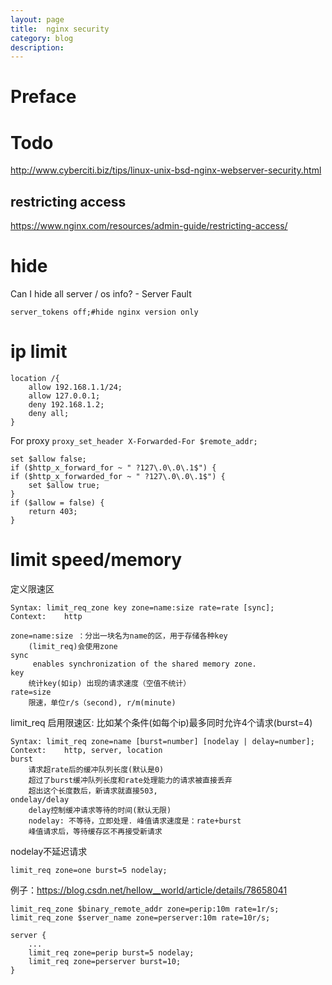 ```yaml
---
layout: page
title:	nginx security
category: blog
description: 
---
```

# Preface

# Todo
http://www.cyberciti.biz/tips/linux-unix-bsd-nginx-webserver-security.html

## restricting access
https://www.nginx.com/resources/admin-guide/restricting-access/

# hide
Can I hide all server / os info? - Server Fault

	server_tokens off;#hide nginx version only

# ip limit

	location /{
		allow 192.168.1.1/24;
		allow 127.0.0.1;
		deny 192.168.1.2;
		deny all;
	}

For proxy `proxy_set_header X-Forwarded-For $remote_addr;`

	set $allow false;
	if ($http_x_forward_for ~ " ?127\.0\.0\.1$") {
	if ($http_x_forwarded_for ~ " ?127\.0\.0\.1$") {
		set $allow true; 
	} 
	if ($allow = false) {
		return 403;
	}

# limit speed/memory
定义限速区

    Syntax:	limit_req_zone key zone=name:size rate=rate [sync];
    Context:	http

    zone=name:size ：分出一块名为name的区，用于存储各种key
        (limit_req)会使用zone
    sync
         enables synchronization of the shared memory zone.
    key
        统计key(如ip) 出现的请求速度（空值不统计）
    rate=size
        限速，单位r/s（second), r/m(minute)

limit_req 启用限速区: 比如某个条件(如每个ip)最多同时允许4个请求(burst=4)
    
    Syntax:	limit_req zone=name [burst=number] [nodelay | delay=number];
    Context:	http, server, location
    burst
        请求超rate后的缓冲队列长度(默认是0)
        超过了burst缓冲队列长度和rate处理能力的请求被直接丢弃
        超出这个长度数后，新请求就直接503, 
    ondelay/delay
        delay控制缓冲请求等待的时间(默认无限)
        nodelay: 不等待，立即处理. 峰值请求速度是：rate+burst
        峰值请求后，等待缓存区不再接受新请求

nodelay不延迟请求

    limit_req zone=one burst=5 nodelay;

例子：https://blog.csdn.net/hellow__world/article/details/78658041

    limit_req_zone $binary_remote_addr zone=perip:10m rate=1r/s;
    limit_req_zone $server_name zone=perserver:10m rate=10r/s;

    server {
        ...
        limit_req zone=perip burst=5 nodelay;
        limit_req zone=perserver burst=10;
    }
